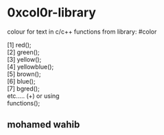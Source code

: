 # 0xcol0r-library
colour for text in c/c++
functions from library:
#color

[1] red();
<br>
[2] green();
<br>
[3] yellow();<br>
[4] yellowblue();<br>
[5] brown();<br>
[6] blue();<br>
[7] bgred();<br>
etc.....
(+) or using<br>
functions();


## mohamed wahib
